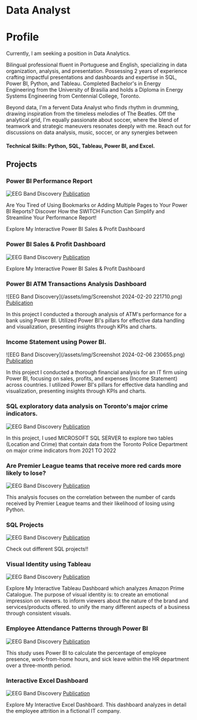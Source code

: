 
# Data Analyst

# Profile

Currently, l am seeking a position in Data Analytics.

Bilingual professional fluent in Portuguese and English, specializing in data organization, analysis, and presentation. Possessing 2 years of experience crafting impactful presentations and dashboards and expertise in SQL, Power BI, Python, and Tableau. Completed Bachelor's in Energy Engineering from the University of Brasilia and holds a Diploma in Energy Systems Engineering from Centennial College, Toronto. 

Beyond data, I'm a fervent Data Analyst who finds rhythm in drumming, drawing inspiration from the timeless melodies of The Beatles. Off the analytical grid, I'm equally passionate about soccer, where the blend of teamwork and strategic maneuvers resonates deeply with me. Reach out for discussions on data analysis, music, soccer, or any synergies between

#### Technical Skills: Python, SQL, Tableau, Power BI, and Excel.

## Projects

### Power BI Performance Report
![EEG Band Discovery](assets/img/sales.png)
[Publication](https://www.linkedin.com/posts/n%C3%ADkolas-costa_power-bi-sales-performance-report-activity-7283565274287468544-brQT/?utm_source=share&utm_medium=member_desktop)

Are You Tired of Using Bookmarks or Adding Multiple Pages to Your Power BI Reports? Discover How the SWITCH Function Can Simplify and Streamline Your Performance Report!

Explore My Interactive Power BI Sales & Profit Dashboard
### Power BI Sales & Profit Dashboard
![EEG Band Discovery](assets/img/sales.png)
[Publication](https://www.linkedin.com/feed/update/urn:li:activity:7183071701063114752/)

Explore My Interactive Power BI Sales & Profit Dashboard

### Power BI ATM Transactions Analysis Dashboard
![EEG Band Discovery](/assets/img/Screenshot 2024-02-20 221710.png)
[Publication](https://www.linkedin.com/feed/update/urn:li:activity:7165773278664413185/)

In this project I conducted a thorough analysis of ATM's performance for a bank using Power BI. Utilized Power BI's pillars for effective data handling and visualization, presenting insights through KPIs and charts.

### Income Statement using Power BI.
![EEG Band Discovery](/assets/img/Screenshot 2024-02-06 230655.png)
[Publication](https://www.linkedin.com/feed/update/urn:li:activity:7166834965677084672/)

In this project I conducted a thorough financial analysis for an IT firm using Power BI, focusing on sales, profits, and expenses (Income Statement) across countries. I utilized Power BI's pillars for effective data handling and visualization, presenting insights through KPIs and charts. 

### SQL exploratory data analysis on Toronto's major crime indicators.
![EEG Band Discovery](/assets/img/sxsx.jpg)
[Publication](https://www.linkedin.com/pulse/sql-exploratory-data-analysis-toronto-police-department-n%25C3%25ADkolas-costa-ykkfc/?trackingId=80DpYxu7S7KZnVWuf%2FKMjQ%3D%3D)

In this project, I used MICROSOFT SQL SERVER to explore two tables (Location and Crime) that contain data from the Toronto Police Department on major crime indicators from 2021 TO 2022

### Are Premier League teams that receive more red cards more likely to lose?
![EEG Band Discovery](/assets/img/one-of-deans-100-red-cards.-1554246789_656x450.jpg)
[Publication](https://www.linkedin.com/pulse/do-premier-league-teams-receive-more-red-cards-likely-n%25C3%25ADkolas-costa-hvqac/?trackingId=y7lmPr8%2FTl6Oe%2BurOxurnA%3D%3D)

This analysis focuses on the correlation between the number of cards received by Premier League teams and their likelihood of losing using Python.

### SQL Projects
![EEG Band Discovery](assets/img/IMG_3349.jpg)
[Publication](https://github.com/nikolashnc/SQL_PROJECTS)

Check out different SQL projects!!

### Visual Identity using Tableau
![EEG Band Discovery](assets/img/413+SVFO39L.png)
[Publication](https://public.tableau.com/app/profile/nikolas.costa/vizzes)

Explore My Interactive Tableau Dashboard which analyzes Amazon Prime Catalogue. The purpose of visual identity is: to create an emotional impression on viewers. to inform viewers about the nature of the brand and services/products offered. to unify the many different aspects of a business through consistent visuals.

### Employee Attendance Patterns through Power BI
![EEG Band Discovery](assets/img/HR-career-1024x512.png)
[Publication](https://www.linkedin.com/pulse/driving-hr-efficiency-unveiling-employee-attendance-patterns-costa-3xcmc/?trackingId=z0ueG3nMREWCkUOJrSmBiQ%3D%3D)

This study uses Power BI to calculate the percentage of employee presence, work-from-home hours, and sick leave within the HR department over a three-month period.

### Interactive Excel Dashboard
![EEG Band Discovery](assets/img/Microsoft_Office_Excel_(2013–2019).svg.png)
[Publication](https://www.linkedin.com/feed/update/urn:li:activity:7140809975911583745/?originTrackingId=W2NJTbw2T4C%2BIDzw40qabw%3D%3D)

Explore My Interactive Excel Dashboard. This dashboard analyzes in detail the employee attrition in a fictional IT company. 

